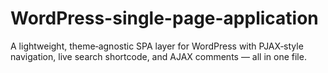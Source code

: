 # WordPress-single-page-application
A lightweight, theme‑agnostic SPA layer for WordPress with PJAX‑style navigation, live search shortcode, and AJAX comments — all in one file.
